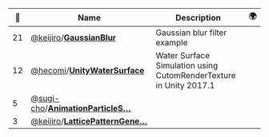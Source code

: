 |:star2: | Name | Description | 🌍|
|---|---|---|---|
|21|[@keijiro](https://github.com/keijiro)/[**GaussianBlur**](https://github.com/keijiro/GaussianBlur)|Gaussian blur filter example||
|12|[@hecomi](https://github.com/hecomi)/[**UnityWaterSurface**](https://github.com/hecomi/UnityWaterSurface)|Water Surface Simulation using CutomRenderTexture in Unity 2017.1||
|5|[@sugi-cho](https://github.com/sugi-cho)/[**AnimationParticleS…**](https://github.com/sugi-cho/AnimationParticleSystem-Unity)|||
|3|[@keijiro](https://github.com/keijiro)/[**LatticePatternGene…**](https://github.com/keijiro/LatticePatternGenerator)|||

